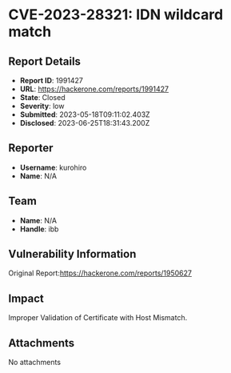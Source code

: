 # CVE-2023-28321: IDN wildcard match

## Report Details
- **Report ID**: 1991427
- **URL**: https://hackerone.com/reports/1991427
- **State**: Closed
- **Severity**: low
- **Submitted**: 2023-05-18T09:11:02.403Z
- **Disclosed**: 2023-06-25T18:31:43.200Z

## Reporter
- **Username**: kurohiro
- **Name**: N/A

## Team
- **Name**: N/A
- **Handle**: ibb

## Vulnerability Information
Original Report:https://hackerone.com/reports/1950627

## Impact

Improper Validation of Certificate with Host Mismatch.

## Attachments
No attachments
